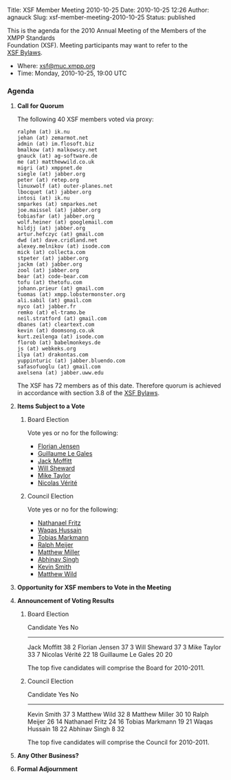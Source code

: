 Title: XSF Member Meeting 2010-10-25
Date: 2010-10-25 12:26
Author: agnauck
Slug: xsf-member-meeting-2010-10-25
Status: published

This is the agenda for the 2010 Annual Meeting of the Members of the
XMPP Standards  
Foundation (XSF). Meeting participants may want to refer to the  
[XSF Bylaws](/xsf/docs/bylaws.shtml).

-   Where: [xsf@muc.xmpp.org](xmpp:xsf@muc.xmpp.org?join)
-   Time: Monday, 2010-10-25, 19:00 UTC

### Agenda

1.  **Call for Quorum**

    The following 40 XSF members voted via proxy:

        ralphm (at) ik.nu
        jehan (at) zemarmot.net
        admin (at) im.flosoft.biz
        bmalkow (at) malkowscy.net
        gnauck (at) ag-software.de
        me (at) matthewwild.co.uk
        migri (at) xmppnet.de
        siegle (at) jabber.org
        peter (at) retep.org
        linuxwolf (at) outer-planes.net
        lbocquet (at) jabber.org
        intosi (at) ik.nu
        smparkes (at) smparkes.net
        joe.maissel (at) jabber.org
        tobiasfar (at) jabber.org
        wolf.heiner (at) googlemail.com
        hildjj (at) jabber.org
        artur.hefczyc (at) gmail.com
        dwd (at) dave.cridland.net
        alexey.melnikov (at) isode.com
        mick (at) collecta.com
        stpeter (at) jabber.org
        jackm (at) jabber.org
        zool (at) jabber.org
        bear (at) code-bear.com
        tofu (at) thetofu.com
        johann.prieur (at) gmail.com
        tuomas (at) xmpp.lobstermonster.org
        ali.sabil (at) gmail.com
        nyco (at) jabber.fr
        remko (at) el-tramo.be
        neil.stratford (at) gmail.com
        dbanes (at) cleartext.com
        kevin (at) doomsong.co.uk
        kurt.zeilenga (at) isode.com
        florob (at) babelmonkeys.de
        js (at) webkeks.org
        ilya (at) drakontas.com
        yuppinturic (at) jabber.bluendo.com
        safasofuoglu (at) gmail.com
        axelsena (at) jabber.uww.edu

    The XSF has 72 members as of this date. Therefore quorum is achieved
    in accordance with section 3.8 of the [XSF
    Bylaws](/xsf/docs/bylaws.shtml).

2.  **Items Subject to a Vote**
    1.  Board Election

        Vote yes or no for the following:

        -   [Florian
            Jensen](http://wiki.xmpp.org/web/Florian_Jensen_for_Board_2010 "Florian Jensen for Board 2010")
        -   [Guillaume Le
            Gales](http://wiki.xmpp.org/web/Guillaume_Le_Gales_for_Board_2010 "Guillaume Le Gales for Board 2010")
        -   [Jack
            Moffitt](http://wiki.xmpp.org/web/Jack_Moffitt_for_Board_2010 "Jack Moffitt for Board 2010")
        -   [Will
            Sheward](http://wiki.xmpp.org/web/Will_Sheward_for_Board_2010 "Will Sheward for Board 2010")
        -   [Mike
            Taylor](http://wiki.xmpp.org/web/Mike_Taylor_for_Board_2010 "Mike Taylor for Board 2010")
        -   [Nicolas
            Vérité](http://wiki.xmpp.org/web/Nicolas_Vérité_for_Board_2010 "Nicolas Vérité for Board 2010")

    2.  Council Election

        Vote yes or no for the following:

        -   [Nathanael
            Fritz](http://wiki.xmpp.org/web/Nathanael_Fritz_for_Council_2010 "Nathanael Fritz for Council 2010")
        -   [Waqas
            Hussain](http://wiki.xmpp.org/web/Waqas_Hussain_for_Council_2010 "Waqas Hussain for Council 2010")
        -   [Tobias
            Markmann](http://wiki.xmpp.org/web/Tobias_Markmann_for_Council_2010 "Tobias Markmann for Council 2010")
        -   [Ralph
            Meijer](http://wiki.xmpp.org/web/Ralph_Meijer_for_Council_2010 "Ralph Meijer for Council 2010")
        -   [Matthew
            Miller](http://wiki.xmpp.org/web/Matthew_Miller_for_Council_2010 "Matthew Miller for Council 2010")
        -   [Abhinav
            Singh](http://wiki.xmpp.org/web/Abhinav_Singh_for_Council_2010 "Abhinav Singh for Council 2010")
        -   [Kevin
            Smith](http://wiki.xmpp.org/web/Kevin_Smith_for_Council_2010 "Kevin Smith for Council 2010")
        -   [Matthew
            Wild](http://wiki.xmpp.org/web/Matthew_Wild_for_Council_2010 "Matthew Wild for Council 2010")

3.  **Opportunity for XSF members to Vote in the Meeting**

4.  **Announcement of Voting Results**

    1.  Board Election

          Candidate            Yes   No
          -------------------- ----- ----
          Jack Moffitt         38    2
          Florian Jensen       37    3
          Will Sheward         37    3
          Mike Taylor          33    7
          Nicolas Vérité       22    18
          Guillaume Le Gales   20    20

        The top five candidates will comprise the Board for 2010-2011.

    2.  Council Election

          Candidate         Yes   No
          ----------------- ----- ----
          Kevin Smith       37    3
          Matthew Wild      32    8
          Matthew Miller    30    10
          Ralph Meijer      26    14
          Nathanael Fritz   24    16
          Tobias Markmann   19    21
          Waqas Hussain     18    22
          Abhinav Singh     8     32

        The top five candidates will comprise the Council for 2010-2011.

5.  **Any Other Business?**

6.  **Formal Adjournment**


